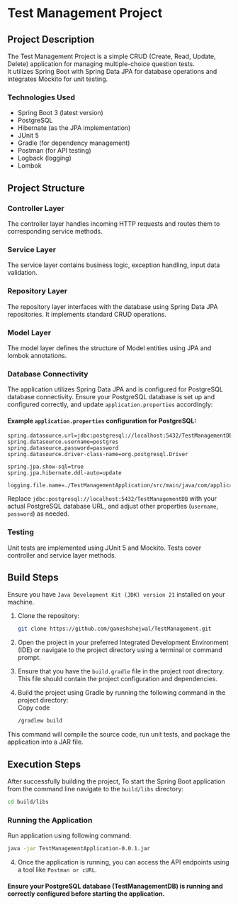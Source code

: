 # Test Management Project

## Project Description

The Test Management Project is a simple CRUD (Create, Read, Update, Delete) application for managing multiple-choice question tests. <br> It utilizes Spring Boot with Spring Data JPA for database operations and integrates Mockito for unit testing.

### Technologies Used

- Spring Boot 3 (latest version)
- PostgreSQL
- Hibernate (as the JPA implementation)
- JUnit 5
- Gradle (for dependency management)
- Postman (for API testing)
- Logback (logging)
- Lombok

## Project Structure
### Controller Layer

The controller layer handles incoming HTTP requests and routes them to corresponding service methods.

### Service Layer

The service layer contains business logic, exception handling, input data validation.

### Repository Layer

The repository layer interfaces with the database using Spring Data JPA repositories. It implements standard CRUD operations.

### Model Layer

The model layer defines the structure of Model entities using JPA and lombok annotations. 

### Database Connectivity

The application utilizes Spring Data JPA and is configured for PostgreSQL database connectivity. Ensure your PostgreSQL database is set up and configured correctly, and update `application.properties` accordingly:

#### Example `application.properties` configuration for PostgreSQL:

```properties
spring.datasource.url=jdbc:postgresql://localhost:5432/TestManagementDB
spring.datasource.username=postgres
spring.datasource.password=password
spring.datasource.driver-class-name=org.postgresql.Driver

spring.jpa.show-sql=true
spring.jpa.hibernate.ddl-auto=update

logging.file.name=./TestManagementApplication/src/main/java/com/application/testmanagementapplication/logs/Logback.log
```

Replace `jdbc:postgresql://localhost:5432/TestManagementDB` with your actual PostgreSQL database URL, and adjust other properties (`username`, `password`) as needed.

### Testing

Unit tests are implemented using JUnit 5 and Mockito. Tests cover controller and service layer methods.

## Build Steps

Ensure you have ```Java Development Kit (JDK) version 21``` installed on your machine.

1. Clone the repository:
   ```bash
   git clone https://github.com/ganeshshejwal/TestManagement.git
   ```
   
2. Open the project in your preferred Integrated Development Environment (IDE) or navigate to the project directory using a terminal or command prompt.<br>

3. Ensure that you have the ```build.gradle``` file in the project root directory. This file should contain the project configuration and dependencies.<br>

4. Build the project using Gradle by running the following command in the project directory:
   <br>Copy code
   ```bash
   /gradlew build
   ```
This command will compile the source code, run unit tests, and package the application into a JAR file.

## Execution Steps

After successfully building the project, To start the Spring Boot application from the command line navigate to the `build/libs` directory:

```bash
cd build/libs
```
### Running the Application

Run application using following command:

```bash
java -jar TestManagementApplication-0.0.1.jar
```
4. Once the application is running, you can access the API endpoints using a tool like ``` Postman or cURL ```.

#### Ensure your PostgreSQL database (TestManagementDB) is running and correctly configured before starting the application.
